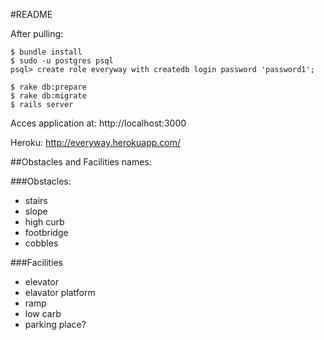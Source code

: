 #README

After pulling:

```
$ bundle install
$ sudo -u postgres psql
psql> create role everyway with createdb login password 'password1';

$ rake db:prepare
$ rake db:migrate
$ rails server
```

Acces application at: http://localhost:3000

Heroku: http://everyway.herokuapp.com/

##Obstacles and Facilities names:

###Obstacles:
* stairs
* slope
* high curb
* footbridge
* cobbles

###Facilities
* elevator
* elavator platform
* ramp
* low carb
* parking place?

